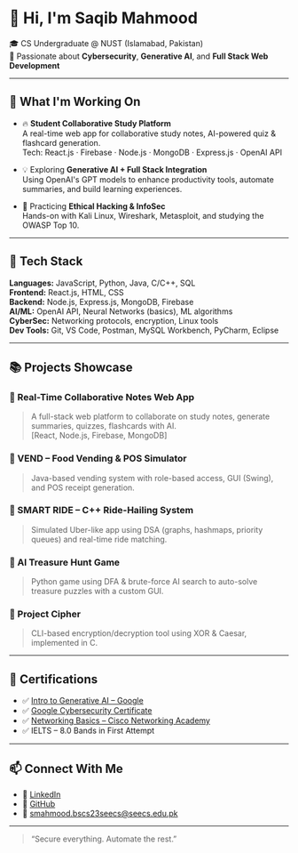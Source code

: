 # 👋 Hi, I'm Saqib Mahmood

🎓 CS Undergraduate @ NUST (Islamabad, Pakistan)  
🧠 Passionate about **Cybersecurity**, **Generative AI**, and **Full Stack Web Development**

---

## 🚀 What I'm Working On

- 🔥 **Student Collaborative Study Platform**  
  A real-time web app for collaborative study notes, AI-powered quiz & flashcard generation.  
  Tech: React.js · Firebase · Node.js · MongoDB · Express.js · OpenAI API

- 💡 Exploring **Generative AI + Full Stack Integration**  
  Using OpenAI's GPT models to enhance productivity tools, automate summaries, and build learning experiences.

- 🔐 Practicing **Ethical Hacking & InfoSec**  
  Hands-on with Kali Linux, Wireshark, Metasploit, and studying the OWASP Top 10.

---

## 🧰 Tech Stack

**Languages:** JavaScript, Python, Java, C/C++, SQL  
**Frontend:** React.js, HTML, CSS  
**Backend:** Node.js, Express.js, MongoDB, Firebase  
**AI/ML:** OpenAI API, Neural Networks (basics), ML algorithms  
**CyberSec:** Networking protocols, encryption, Linux tools  
**Dev Tools:** Git, VS Code, Postman, MySQL Workbench, PyCharm, Eclipse

---

## 📚 Projects Showcase

### 📘 Real-Time Collaborative Notes Web App
> A full-stack web platform to collaborate on study notes, generate summaries, quizzes, flashcards with AI.  
> [React, Node.js, Firebase, MongoDB]

### 🛒 VEND – Food Vending & POS Simulator
> Java-based vending system with role-based access, GUI (Swing), and POS receipt generation.

### 🚖 SMART RIDE – C++ Ride-Hailing System
> Simulated Uber-like app using DSA (graphs, hashmaps, priority queues) and real-time ride matching.

### 🧠 AI Treasure Hunt Game
> Python game using DFA & brute-force AI search to auto-solve treasure puzzles with a custom GUI.

### 🔐 Project Cipher
> CLI-based encryption/decryption tool using XOR & Caesar, implemented in C.

---

## 📜 Certifications

- ✅ [Intro to Generative AI – Google](https://www.cloudskillsboost.google/)
- ✅ [Google Cybersecurity Certificate](https://www.coursera.org/)
- ✅ [Networking Basics – Cisco Networking Academy](https://skillsforall.com/)
- ✅ IELTS – 8.0 Bands in First Attempt

---

## 📫 Connect With Me

- 🔗 [LinkedIn](https://www.linkedin.com/in/saqib-mahmood-a4aa882a2/)
- 💼 [GitHub](https://github.com/saqibm-bh)
- 📧 smahmood.bscs23seecs@seecs.edu.pk

---

> “Secure everything. Automate the rest.”  
